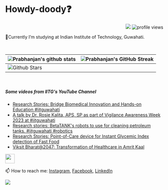 <h1> Howdy-doody❓  </h1>
<p align='center'>
</p>
<p align="right">
  <img src="https://img.shields.io/github/forks/prabhanjan-jadhav/prabhanjan-jadhav?style=social"></img>
  <img src="https://gpvc.arturio.dev/prabhanjan-jadhav" alt="profile views">
</p>


🏫Currently I’m studying at Indian Institute of Technology, Guwahati. 


<br>

| ![Prabhanjan's github stats](https://github-readme-stats.vercel.app/api?username=prabhanjan-jadhav&show_icons=true&theme=tokyonight) | ![Prabhanjan's GitHub Streak](https://github-readme-streak-stats.herokuapp.com/?user=prabhanjan-jadhav&theme=tokyonight) |
| --- | --- |
| ![Github Stars](https://github-readme-stats.vercel.app/api?username=prabhanjan-jadhav&show_icons=true&locale=en&count_private=true&hide_rank=true&custom_title=My%20GitHub%20Stats&disable_animations=true&theme=tokyonight)

<br>


##### Some videos from IITG's YouTube Channel
<!-- YOUTUBE-VIDEOS-LIST:START -->
- [Research Stories: Bridge Biomedical Innovation and Hands-on Education #iitguwahati](https://www.youtube.com/watch?v=Ns1qKyLU0Wo)
- [A talk by Dr. Rosie Kalita, APS, SP as part of Vigilance Awareness Week 2023 at #iitguwahati](https://www.youtube.com/watch?v=Tn1OULMLEg8)
- [Research stories: BetaTANK&#39;s robots to use for cleaning petroleum tanks. #iitguwahati #robotics](https://www.youtube.com/watch?v=7V9HJw1p4LM)
- [Research Stories: Point-of-Care device for Instant Glycemic Index detection of Fast Food](https://www.youtube.com/watch?v=HSBhXy4_8SI)
- [Viksit Bharat@2047: Transformation of Healthcare in Amrit Kaal](https://www.youtube.com/watch?v=tz0lHVdB1nE)
<!-- YOUTUBE-VIDEOS-LIST:END -->
<p align="left">
<img src = "https://raw.githubusercontent.com/MartinHeinz/MartinHeinz/master/wave.gif" width = 30px>
</p>

📫 How to reach me: [Instagram](https://www.instagram.com/prabhanjanjadhav273/), [Facebook](https://www.facebook.com/profile.php?id=100075065617822), [LinkedIn](https://www.linkedin.com/in/prabhanjan-jadhav-18a176224/)

<p align="left">
  <img src="https://capsule-render.vercel.app/api?type=waving&color=gradient&height=60&section=footer&width=100"/>
</p>
<!--
**prabhanjan-jadhav/prabhanjan-jadhav** is a ✨ _special_ ✨ repository because its `README.md` (this file) appears on your GitHub profile.
